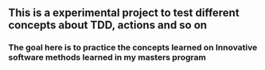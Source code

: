 ## This is a experimental project to test different concepts about TDD, actions and so on
### The goal here is to practice the concepts learned on Innovative software methods learned in my masters program